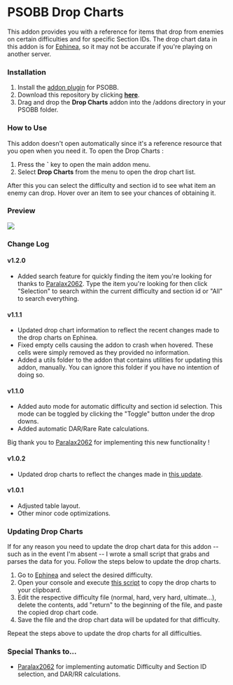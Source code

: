 # PSOBB Drop Charts
This addon provides you with a reference for items that drop from enemies on certain difficulties and for specific Section IDs. The drop chart data in this addon is for [Ephinea](https://ephinea.pioneer2.net/drop-charts/normal/), so it may not be accurate if you're playing on another server.

### Installation
1. Install the [addon plugin](https://github.com/HybridEidolon/psobbaddonplugin) for PSOBB.
2. Download this repository by clicking [**here**](https://github.com/SethClydesdale/psobb-drop-charts/archive/master.zip).
3. Drag and drop the **Drop Charts** addon into the /addons directory in your PSOBB folder.

### How to Use
This addon doesn't open automatically since it's a reference resource that you open when you need it. To open the Drop Charts :

1. Press the **\`** key to open the main addon menu.
2. Select **Drop Charts** from the menu to open the drop chart list.

After this you can select the difficulty and section id to see what item an enemy can drop. Hover over an item to see your chances of obtaining it.

### Preview
[![](https://i11.servimg.com/u/f11/18/21/41/30/pso13128.jpg)](https://i11.servimg.com/u/f11/18/21/41/30/pso13128.jpg)

### Change Log

#### v1.2.0
- Added search feature for quickly finding the item you're looking for thanks to [Paralax2062](https://github.com/SethClydesdale/psobb-drop-charts/pull/3). Type the item you're looking for then click "Selection" to search within the current difficulty and section id or "All" to search everything.

#### v1.1.1
- Updated drop chart information to reflect the recent changes made to the drop charts on Ephinea.
- Fixed empty cells causing the addon to crash when hovered. These cells were simply removed as they provided no information.
- Added a utils folder to the addon that contains utilities for updating this addon, manually. You can ignore this folder if you have no intention of doing so.

#### v1.1.0
- Added auto mode for automatic difficulty and section id selection. This mode can be toggled by clicking the "Toggle" button under the drop downs. 
- Added automatic DAR/Rare Rate calculations.

Big thank you to [Paralax2062](https://github.com/Paralax2062) for implementing this new functionality !

#### v1.0.2
- Updated drop charts to reflect the changes made in [this update](https://www.pioneer2.net/community/threads/minor-update.7791/#post-73734).

#### v1.0.1
- Adjusted table layout.
- Other minor code optimizations.

### Updating Drop Charts
If for any reason you need to update the drop chart data for this addon -- such as in the event I'm absent -- I wrote a small script that grabs and parses the data for you. Follow the steps below to update the drop charts.

1. Go to [Ephinea](https://ephinea.pioneer2.net/drop-charts/normal/) and select the desired difficulty.
2. Open your console and execute [this script](https://github.com/SethClydesdale/psobb-drop-charts/blob/master/Utils/drop-grabber.js) to copy the drop charts to your clipboard.
3. Edit the respective difficulty file (normal, hard, very hard, ultimate...), delete the contents, add "return" to the beginning of the file, and paste the copied drop chart code.
4. Save the file and the drop chart data will be updated for that difficulty.

Repeat the steps above to update the drop charts for all difficulties.

### Special Thanks to...
- [Paralax2062](https://github.com/Paralax2062) for implementing automatic Difficulty and Section ID selection, and DAR/RR calculations.
